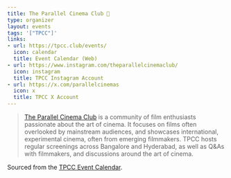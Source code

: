 ```yaml
---
title: The Parallel Cinema Club 🎦
type: organizer
layout: events
tags: '["TPCC"]'
links:
- url: https://tpcc.club/events/
  icon: calendar
  title: Event Calendar (Web)
- url: https://www.instagram.com/theparallelcinemaclub/
  icon: instagram
  title: TPCC Instagram Account
- url: https://x.com/parallelcinemas
  icon: x
  title: TPCC X Account
---
```

> [The Parallel Cinema Club](https://tpcc.club/) is a community of film
  enthusiasts passionate about the art of cinema. It focuses on films often
  overlooked by mainstream audiences, and showcases international,
  experimental cinema, often from emerging filmmakers. TPCC hosts regular
  screenings across Bangalore and Hyderabad, as well as Q&As with filmmakers,
  and discussions around the art of cinema.

Sourced from the [TPCC Event Calendar](https://tpcc.club/events/).